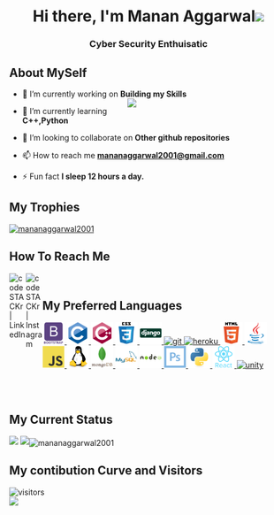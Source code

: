 # <h1 align="center">Hi there, I'm Manan Aggarwal<img width="50" align="justify" src="https://raw.githubusercontent.com/MartinHeinz/MartinHeinz/master/wave.gif"/></h1>
<h3 align="center">Cyber Security Enthuisatic</h3>




## About MySelf
- 🔭 I’m currently working on **Building my Skills**
      <img width="290" align="right" src="https://user-images.githubusercontent.com/75381077/112446944-c2df3f00-8d76-11eb-8b3b-c89a807f89db.gif"/>
- 🌱 I’m currently learning **C++,Python**

- 👯 I’m looking to collaborate on **Other github repositories**

- 📫 How to reach me **mananaggarwal2001@gmail.com**

- ⚡ Fun fact **I sleep 12 hours a day.**

                 
## My Trophies
<p align="left"> <a href="https://github.com/ryo-ma/github-profile-trophy"><img src="https://github-profile-trophy.vercel.app/?username=mananaggarwal2001" alt="mananaggarwal2001" /></a> </p>


## How To Reach Me
 

<img align="left" alt="codeSTACKr | LinkedIn" width="30px" src="https://cdn.jsdelivr.net/npm/simple-icons@v3/icons/linkedin.svg" />
<img align="left" alt="codeSTACKr | Instagram" width="30px" src="https://cdn.jsdelivr.net/npm/simple-icons@v3/icons/instagram.svg" />
<br/>



## My Preferred Languages

<p align="left"> <a href="https://getbootstrap.com" target="_blank"> <img src="https://raw.githubusercontent.com/devicons/devicon/master/icons/bootstrap/bootstrap-plain-wordmark.svg" alt="bootstrap" width="40" height="40"/> </a> <a href="https://www.cprogramming.com/" target="_blank"> <img src="https://raw.githubusercontent.com/devicons/devicon/master/icons/c/c-original.svg" alt="c" width="40" height="40"/> </a> <a href="https://www.w3schools.com/cpp/" target="_blank"> <img src="https://raw.githubusercontent.com/devicons/devicon/master/icons/cplusplus/cplusplus-original.svg" alt="cplusplus" width="40" height="40"/> </a> <a href="https://www.w3schools.com/css/" target="_blank"> <img src="https://raw.githubusercontent.com/devicons/devicon/master/icons/css3/css3-original-wordmark.svg" alt="css3" width="40" height="40"/> </a> <a href="https://www.djangoproject.com/" target="_blank"> <img src="https://raw.githubusercontent.com/devicons/devicon/master/icons/django/django-original.svg" alt="django" width="40" height="40"/> </a> <a href="https://git-scm.com/" target="_blank"> <img src="https://www.vectorlogo.zone/logos/git-scm/git-scm-icon.svg" alt="git" width="40" height="40"/> </a> <a href="https://heroku.com" target="_blank"> <img src="https://www.vectorlogo.zone/logos/heroku/heroku-icon.svg" alt="heroku" width="40" height="40"/> </a> <a href="https://www.w3.org/html/" target="_blank"> <img src="https://raw.githubusercontent.com/devicons/devicon/master/icons/html5/html5-original-wordmark.svg" alt="html5" width="40" height="40"/> </a> <a href="https://www.java.com" target="_blank"> <img src="https://raw.githubusercontent.com/devicons/devicon/master/icons/java/java-original.svg" alt="java" width="40" height="40"/> </a> <a href="https://developer.mozilla.org/en-US/docs/Web/JavaScript" target="_blank"> <img src="https://raw.githubusercontent.com/devicons/devicon/master/icons/javascript/javascript-original.svg" alt="javascript" width="40" height="40"/> </a> <a href="https://www.linux.org/" target="_blank"> <img src="https://raw.githubusercontent.com/devicons/devicon/master/icons/linux/linux-original.svg" alt="linux" width="40" height="40"/> </a> <a href="https://www.mongodb.com/" target="_blank"> <img src="https://raw.githubusercontent.com/devicons/devicon/master/icons/mongodb/mongodb-original-wordmark.svg" alt="mongodb" width="40" height="40"/> </a> <a href="https://www.mysql.com/" target="_blank"> <img src="https://raw.githubusercontent.com/devicons/devicon/master/icons/mysql/mysql-original-wordmark.svg" alt="mysql" width="40" height="40"/> </a> <a href="https://nodejs.org" target="_blank"> <img src="https://raw.githubusercontent.com/devicons/devicon/master/icons/nodejs/nodejs-original-wordmark.svg" alt="nodejs" width="40" height="40"/> </a> <a href="https://www.photoshop.com/en" target="_blank"> <img src="https://raw.githubusercontent.com/devicons/devicon/master/icons/photoshop/photoshop-line.svg" alt="photoshop" width="40" height="40"/> </a> <a href="https://www.python.org" target="_blank"> <img src="https://raw.githubusercontent.com/devicons/devicon/master/icons/python/python-original.svg" alt="python" width="40" height="40"/> </a> <a href="https://reactjs.org/" target="_blank"> <img src="https://raw.githubusercontent.com/devicons/devicon/master/icons/react/react-original-wordmark.svg" alt="react" width="40" height="40"/> </a> <a href="https://unity.com/" target="_blank"> <img src="https://www.vectorlogo.zone/logos/unity3d/unity3d-icon.svg" alt="unity" width="40" height="40"/> </a> </p>


<br/>
<br/>



## My Current Status

<img src="https://github-readme-stats.vercel.app/api?username=mananaggarwal2001&show_icons=true&theme=dark"/>
<img src="https://github-readme-stats.vercel.app/api/top-langs/?username=mananaggarwal2001&layout=compact&theme=dark"/><img align="center"  src="https://github-readme-streak-stats.herokuapp.com/?user=mananaggarwal2001&layout=compact&theme=dark" alt="mananaggarwal2001"/>

## My contibution Curve and Visitors


  <img align="justify" alt="visitors" width="350px" src="https://profile-counter.glitch.me/mananaggarwal2001/count.svg" />
  
  <br/>
  <img src="https://activity-graph.herokuapp.com/graph?username=mananaggarwal2001&theme=github&line=CDF0EA&area_color=B5EAEA&point=24292e&area=true&hide_border=true)](https://github.com/mananaggarwal2001/github-readme-activity-graph)"/>

